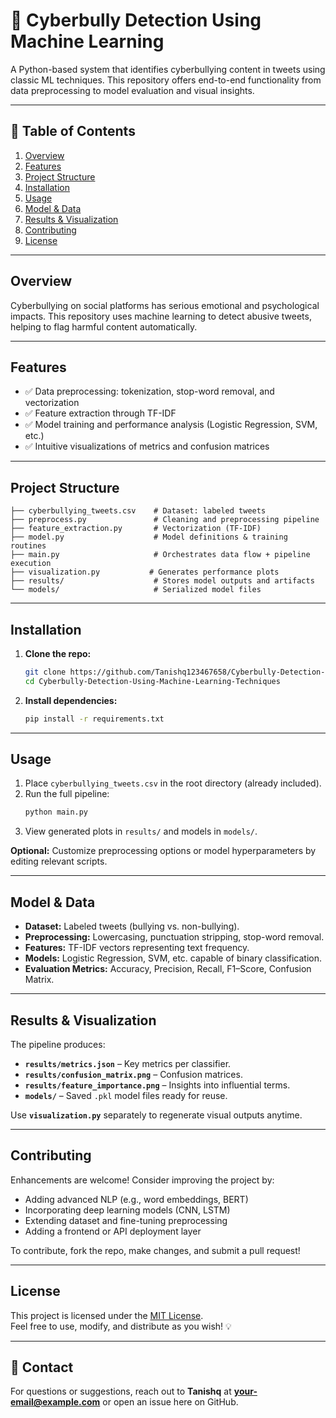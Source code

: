 
# 🤖 Cyberbully Detection Using Machine Learning

A Python-based system that identifies cyberbullying content in tweets using classic ML techniques. This repository offers end-to-end functionality from data preprocessing to model evaluation and visual insights.

---

## 📌 Table of Contents

1. [Overview](#overview)  
2. [Features](#features)  
3. [Project Structure](#project-structure)  
4. [Installation](#installation)  
5. [Usage](#usage)  
6. [Model & Data](#model--data)  
7. [Results & Visualization](#results--visualization)  
8. [Contributing](#contributing)  
9. [License](#license)

---

## Overview

Cyberbullying on social platforms has serious emotional and psychological impacts. This repository uses machine learning to detect abusive tweets, helping to flag harmful content automatically.

---

## Features

- ✅ Data preprocessing: tokenization, stop-word removal, and vectorization  
- ✅ Feature extraction through TF-IDF  
- ✅ Model training and performance analysis (Logistic Regression, SVM, etc.)  
- ✅ Intuitive visualizations of metrics and confusion matrices

---

## Project Structure

```text
├── cyberbullying_tweets.csv    # Dataset: labeled tweets
├── preprocess.py               # Cleaning and preprocessing pipeline
├── feature_extraction.py       # Vectorization (TF-IDF)
├── model.py                    # Model definitions & training routines
├── main.py                     # Orchestrates data flow + pipeline execution
├── visualization.py           # Generates performance plots
├── results/                    # Stores model outputs and artifacts
└── models/                     # Serialized model files
```

---

## Installation

1. **Clone the repo:**
   ```bash
   git clone https://github.com/Tanishq123467658/Cyberbully-Detection-Using-Machine-Learning-Techniques.git
   cd Cyberbully-Detection-Using-Machine-Learning-Techniques
   ```

2. **Install dependencies:**
   ```bash
   pip install -r requirements.txt
   ```

---

## Usage

1. Place `cyberbullying_tweets.csv` in the root directory (already included).
2. Run the full pipeline:
   ```bash
   python main.py
   ```
3. View generated plots in `results/` and models in `models/`.

**Optional:** Customize preprocessing options or model hyperparameters by editing relevant scripts.

---

## Model & Data

- **Dataset:** Labeled tweets (bullying vs. non-bullying).
- **Preprocessing:** Lowercasing, punctuation stripping, stop-word removal.
- **Features:** TF-IDF vectors representing text frequency.
- **Models:** Logistic Regression, SVM, etc. capable of binary classification.
- **Evaluation Metrics:** Accuracy, Precision, Recall, F1–Score, Confusion Matrix.

---

## Results & Visualization

The pipeline produces:

- **`results/metrics.json`** – Key metrics per classifier.
- **`results/confusion_matrix.png`** – Confusion matrices.
- **`results/feature_importance.png`** – Insights into influential terms.
- **`models/`** – Saved `.pkl` model files ready for reuse.

Use **`visualization.py`** separately to regenerate visual outputs anytime.

---

## Contributing

Enhancements are welcome! Consider improving the project by:

- Adding advanced NLP (e.g., word embeddings, BERT)
- Incorporating deep learning models (CNN, LSTM)
- Extending dataset and fine-tuning preprocessing
- Adding a frontend or API deployment layer

To contribute, fork the repo, make changes, and submit a pull request!

---

## License

This project is licensed under the [MIT License](./LICENSE).  
Feel free to use, modify, and distribute as you wish! 💡

---

## 🧠 Contact

For questions or suggestions, reach out to **Tanishq** at **your-email@example.com** or open an issue here on GitHub.
